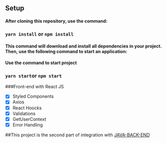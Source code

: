 
## Setup

#### After cloning this repository, use the command:

### `yarn install` or `npm install` 
#### This command will download and install all dependencies in your project. Then, use the following command to start an application: 

#### Use the command to start project

### `yarn start`or `npm start`


###Front-end with React JS
- [x] Styled Components
- [x] Axios
- [x] React Hoocks 
- [x] Validations 
- [x] GetUserContext
- [x] Error Handling

##This project is the second part of integration with [JAVA-BACK-END](https://github.com/LeonardoChermaut/java-backend-auth)
